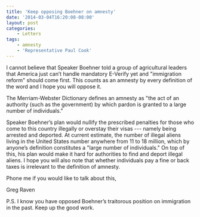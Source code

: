 ```yaml
---
title: 'Keep opposing Boehner on amnesty'
date: '2014-03-04T16:20:08-08:00'
layout: post
categories:
    - Letters
tags:
    - amnesty
    - 'Representative Paul Cook'
---
```


I cannot believe that Speaker Boehner told a group of agricultural leaders that America just can’t handle mandatory E-Verify yet and "immigration reform" should come first. This counts as an amnesty by every definition of the word and I hope you will oppose it.  
  
The Merriam-Webster Dictionary defines an amnesty as "the act of an authority (such as the government) by which pardon is granted to a large number of individuals."

Speaker Boehner’s plan would nullify the prescribed penalties for those who come to this country illegally or overstay their visas --- namely being arrested and deported. At current estimate, the number of illegal aliens living in the United States number anywhere from 11 to 18 million, which by anyone’s definition constitutes a "large number of individuals." On top of this, his plan would make it hard for authorities to find and deport illegal aliens. I hope you will also note that whether individuals pay a fine or back taxes is irrelevant to the definition of amnesty.

Phone me if you would like to talk about this,

Greg Raven

P.S. I know you have opposed Boehner’s traitorous position on immigration in the past. Keep up the good work.